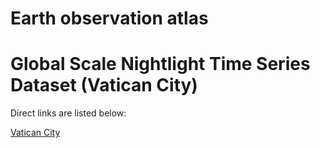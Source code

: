 # Earth observation atlas
 # Global Scale Nightlight Time Series Dataset (Vatican City)
Direct links are listed below:

<a href="https://eoatlas-nightlight.s3.amazonaws.com/eoatlas-monthly-nightlight-00179.csv">Vatican City</a>
<ul>
